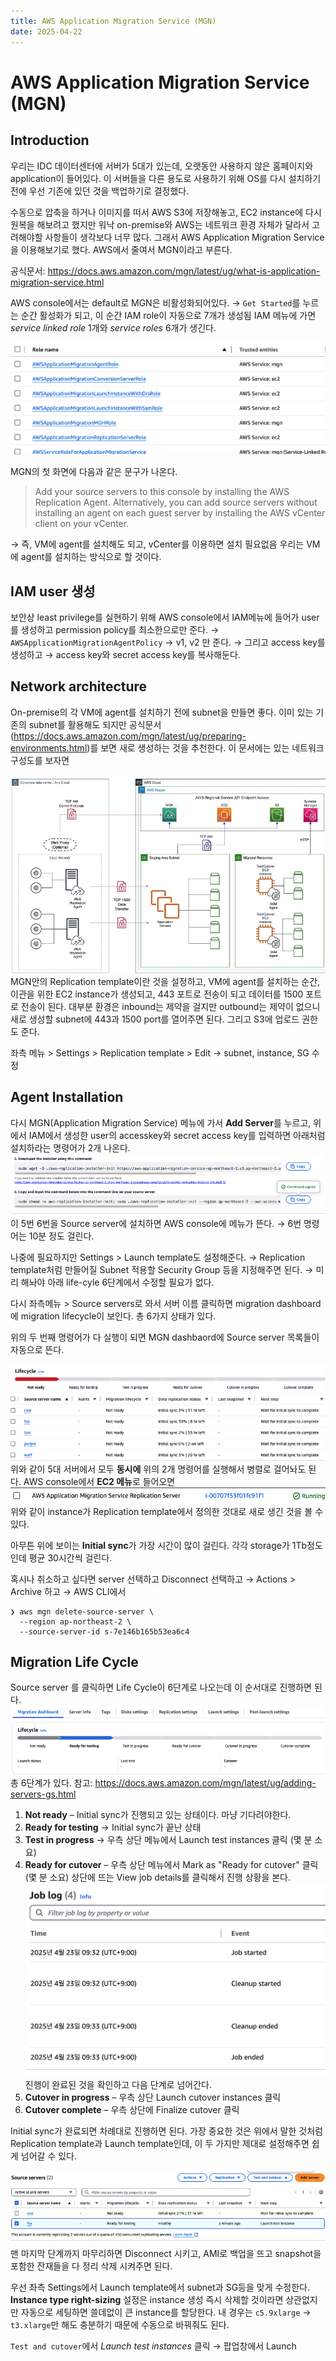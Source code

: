 ```yaml
---
title: AWS Application Migration Service (MGN)
date: 2025-04-22
---
```

# AWS Application Migration Service (MGN)
## Introduction
우리는 IDC 데이터센터에 서버가 5대가 있는데, 
오랫동안 사용하지 않은 홈페이지와 application이 들어있다.
이 서버들을 다른 용도로 사용하기 위해 OS를 다시 설치하기 전에 우선 기존에 있던 것을 백업하기로 결정했다.

수동으로 압축을 하거나 이미지를 떠서 AWS S3에 저장해놓고, EC2 instance에 다시 원복을 해보려고 했지만 워낙 on-premise와 AWS는 네트워크 환경 자체가 달라서 고려해야할 사항들이 생각보다 너무 많다.
그래서 AWS Application Migration Service을 이용해보기로 했다. AWS에서 줄여서 MGN이라고 부른다.

공식문서: https://docs.aws.amazon.com/mgn/latest/ug/what-is-application-migration-service.html

AWS console에서는 default로 MGN은 비활성화되어있다.
→ `Get Started`를 누르는 순간 활성화가 되고, 이 순간 IAM role이 자동으로 7개가 생성됨
IAM 메뉴에 가면 *service linked role* 1개와 *service roles* 6개가 생긴다.

![](./_images/Pasted%20image%2020250422163853.png)

MGN의 첫 화면에 다음과 같은 문구가 나온다.

> Add your source servers to this console by installing the AWS Replication Agent. Alternatively, you can add source servers without installing an agent on each guest server by installing the AWS vCenter client on your vCenter.

→ 즉, VM에 agent를 설치해도 되고, vCenter를 이용하면 설치 필요없음
우리는 VM에 agent를 설치하는 방식으로 할 것이다.

## IAM user 생성
보안상 least privilege를 실현하기 위해 AWS console에서 IAM메뉴에 들어가 user를 생성하고 permission policy를 최소한으로만 준다. → `AWSApplicationMigrationAgentPolicy` → v1, v2 만 준다. → 그리고 access key를 생성하고 → access key와 secret access key를 복사해둔다.

## Network architecture
On-premise의 각 VM에 agent를 설치하기 전에 subnet을 만들면 좋다. 이미 있는 기존의 subnet를 활용해도 되지만 공식문서 (https://docs.aws.amazon.com/mgn/latest/ug/preparing-environments.html)를 보면 새로 생성하는 것을 추천한다. 이 문서에는 있는 네트워크 구성도를 보자면

![](./_images/Pasted%20image%2020250422164258.png)
MGN안의 Replication template이란 것을 설정하고, VM에 agent를 설치하는 순간, 이관을 위한 EC2 instance가 생성되고, 443 포트로 전송이 되고 데이터를 1500 포트로 전송이 된다. 대부분 환경은 inbound는 제약을 걸지만 outbound는 제약이 없으니 새로 생성할 subnet에 443과 1500 port를 열어주면 된다. 그리고 S3에 업로드 권한도 준다.

좌측 메뉴 > Settings > Replication template > Edit → subnet, instance, SG 수정

## Agent Installation
다시 MGN(Application Migration Service) 메뉴에 가서 **Add Server**를 누르고,
위에서 IAM에서 생성한 user의 accesskey와 secret access key를 입력하면
아래처럼 설치하라는 명령어가 2개 나온다. 
![](./_images/Pasted%20image%2020250422164337.png)
이 5번 6번을 Source server에 설치하면 AWS console에 메뉴가 뜬다. → 6번 명령어는 10분 정도 걸린다.

나중에 필요하지만 Settings > Launch template도 설정해준다. → Replication template처럼 만들어질 Subnet 적용할 Security Group 등을 지정해주면 된다. → 미리 해놔야 아래 life-cyle 6단계에서 수정할 필요가 없다.

다시 좌측메뉴 > Source servers로 와서 서버 이름 클릭하면 migration dashboard에 migration lifecycle이 보인다.
총 6가지 상태가 있다.

위의 두 번째 명령어가 다 실행이 되면 MGN dashbaord에 Source server 목록들이 자동으로 뜬다.

![](./_images/Pasted%20image%2020250422164524.png)
![](./_images/Pasted%20image%2020250422164533.png)
위와 같이 5대 서버에서 모두 **동시에** 위의 2개 명령어를 실행해서 병렬로 걸어놔도 된다. 
AWS console에서 **EC2 메뉴**로 들어오면
![](./_images/Pasted%20image%2020250422164614.png)
위와 같이 instance가 Replication template에서 정의한 것대로 새로 생긴 것을 볼 수 있다.

아무튼 위에 보이는 **Initial sync**가 가장 시간이 많이 걸린다. 각각 storage가 1Tb정도인데 평균 30시간씩 걸린다.

혹시나 취소하고 싶다면
server 선택하고 Disconnect 선택하고 → Actions > Archive 하고 → AWS CLI에서 

```
❯ aws mgn delete-source-server \
  --region ap-northeast-2 \
  --source-server-id s-7e146b165b53ea6c4
```

## Migration Life Cycle
Source server 를 클릭하면 Life Cycle이 6단계로 나오는데 이 순서대로 진행하면 된다.
![](./_images/Pasted%20image%2020250422165224.png)
총 6단계가 있다. 
참고: https://docs.aws.amazon.com/mgn/latest/ug/adding-servers-gs.html

 1. **Not ready** – Initial sync가 진행되고 있는 상태이다. 마냥 기다려야한다.
 2. **Ready for testing** → Initial sync가 끝난 상태
 3. **Test in progress** → 우측 상단 메뉴에서 Launch test instances 클릭 (몇 분 소요)
 4. **Ready for cutover** – 우측 상단 메뉴에서 Mark as "Ready for cutover" 클릭 (몇 분 소요)
	상단에 뜨는 View job details를 클릭해서 진행 상황을 본다.
	![400](./_images/Pasted%20image%2020250423093602.png)
	진행이 완료된 것을 확인하고 다음 단계로 넘어간다.
5. **Cutover in progress** – 우측 상단 Launch cutover instances 클릭
6. **Cutover complete** – 우측 상단에 Finalize cutover 클릭

Initial sync가 완료되면 차례대로 진행하면 된다. 가장 중요한 것은 위에서 말한 것처럼 Replication template과 Launch template인데, 이 두 가지만 제대로 설정해주면 쉽게 넘어갈 수 있다.

![](./_images/Pasted%20image%2020250422165331.png)
맨 마지막 단계까지 마무리하면 Disconnect 시키고, AMI로 백업을 뜨고 snapshot을 포함한 잔재들을 다 정리 삭제 시켜주면 된다.

우선 좌측 Settings에서 Launch template에서 subnet과 SG등을 맞게 수정한다.
**Instance type right-sizing** 설정은 instance 생성 즉시 삭제할 것이라면 상관없지만 자동으로 세팅하면 쓸데없이 큰 instance를 할당한다. 내 경우는 `c5.9xlarge` → `t3.xlarge`만 해도 충분하기 때문에 수동으로 바꿔줘도 된다.

`Test and cutover`에서 *Launch test instances* 클릭 → 팝업창에서 Launch